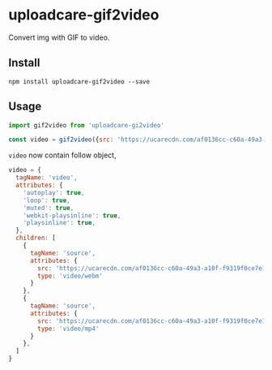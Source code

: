# uploadcare-gif2video

Convert img with GIF to video.

## Install

```
npm install uploadcare-gif2video --save
```

## Usage

```javascript
import gif2video from 'uploadcare-gi2video'

const video = gif2video({src: 'https://ucarecdn.com/af0136cc-c60a-49a3-a10f-f9319f0ce7e1/'})
```

`video` now contain follow object,

```javascript
video = {
  tagName: 'video',
  attributes: {
    'autoplay': true,
    'loop': true,
    'muted': true,
    'webkit-playsinline': true,
    'playsinline': true,
  },
  children: [
    {
      tagName: 'source',
      attributes: {
        src: 'https://ucarecdn.com/af0136cc-c60a-49a3-a10f-f9319f0ce7e1/gif2video/-/format/webm/',
        type: 'video/webm'
      }
    },
    {
      tagName: 'source',
      attributes: {
        src: 'https://ucarecdn.com/af0136cc-c60a-49a3-a10f-f9319f0ce7e1/gif2video/-/format/mp4/',
        type: 'video/mp4'
      }
    },
  ]
}
```
